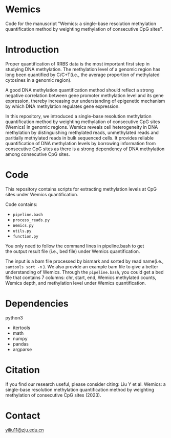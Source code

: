 # Wemics
Code for the manuscript "Wemics: a single-base resolution methylation quantification method by weighting methylation of consecutive CpG sites".

# Introduction
Proper quantification of RRBS data is the most important first step in studying DNA methylation. The methylation level of a genomic region has long been quantified by C/C+T(i.e., the average proportion of methylated cytosines in a genomic region).

A good DNA methylation quantification method should reflect a strong negative correlation between gene promoter methylation level and its gene expression, thereby increasing our understanding of epigenetic mechanism by which DNA methylation regulates gene expression.

In this repository, we introduced a single-base resolution methylation quantification method by weighting methylation of consecutive CpG sites (Wemics) in genomic regions. Wemics reveals cell heterogeneity in DNA methylation by distinguishing methylated reads, unmethylated reads and paritially methylated reads in bulk sequenced cells. It provides reliable quantification of DNA methylation levels by borrowing information from consecutive CpG sites as there is a strong dependency of DNA methylation among consecutive CpG sites.

# Code
This repository contains scripts for extracting methylation levels at CpG sites under Wemics quantification.

Code contains:
- `pipeline.bash`
- `process_reads.py`
- `Wemics.py`
- `utils.py`
- `function.py`

You only need to follow the command lines in pipeline.bash to get the output result file (i.e., bed file) under Wemics quantification.

The input is a bam file processed by bismark and sorted by read name(i.e.,` samtools sort -n` ). We also provide an example bam file to give a better understanding of Wemics. Through the `pipeline.bash`, you could get a bed file that contains 7 columns: chr, start, end, Wemics methylated counts, Wemics depth, and methylation level under Wemics quantification.

# Dependencies
python3
- itertools
- math
- numpy
- pandas
- argparse

# Citation

If you find our research useful, please consider citing: Liu Y et al. Wemics: a single-base resolution methylation quantification method by weighting methylation of consecutive CpG sites (2023).

# Contact

yiliu11@zju.edu.cn
